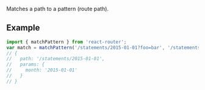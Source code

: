 Matches a path to a pattern (route path).

Example
-------

```js
import { matchPattern } from 'react-router';
var match = matchPattern('/statements/2015-01-01?foo=bar', '/statements/:month');
// {
//   path: '/statements/2015-01-01',
//   params: {
//     month: '2015-01-01'
//   }
// }
```

